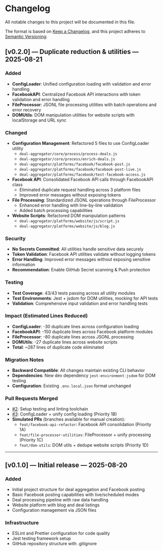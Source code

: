 # Changelog

All notable changes to this project will be documented in this file.

The format is based on [Keep a Changelog](https://keepachangelog.com/en/1.0.0/),
and this project adheres to [Semantic Versioning](https://semver.org/spec/v2.0.0.html).

## [v0.2.0] — Duplicate reduction & utilities — 2025-08-21

### Added
- **ConfigLoader**: Unified configuration loading with validation and error handling
- **FacebookAPI**: Centralized Facebook API interactions with token validation and error handling
- **FileProcessor**: JSONL file processing utilities with batch operations and error recovery
- **DOMUtils**: DOM manipulation utilities for website scripts with localStorage and URL sync

### Changed
- **Configuration Management**: Refactored 5 files to use ConfigLoader utility
  - `deal-aggregator/core/process/process-deals.js`
  - `deal-aggregator/core/process/enrich-deals.js`
  - `deal-aggregator/platforms/facebook/facebook-post.js`
  - `deal-aggregator/platforms/facebook/facebook-post-live.js`
  - `deal-aggregator/platforms/facebook/test-facebook-access.js`
- **Facebook API**: Consolidated Facebook API calls through FacebookAPI class
  - Eliminated duplicate request handling across 3 platform files
  - Improved error messages without exposing tokens
- **File Processing**: Standardized JSONL operations through FileProcessor
  - Enhanced error handling with line-by-line validation
  - Added batch processing capabilities
- **Website Scripts**: Refactored DOM manipulation patterns
  - `deal-aggregator/platforms/website/js/script.js` 
  - `deal-aggregator/platforms/website/js/blog.js`

### Security
- **No Secrets Committed**: All utilities handle sensitive data securely
- **Token Validation**: Facebook API utilities validate without logging tokens
- **Error Handling**: Improved error messages without exposing sensitive information
- **Recommendation**: Enable GitHub Secret scanning & Push protection

### Testing
- **Test Coverage**: 43/43 tests passing across all utility modules
- **Test Environments**: Jest + jsdom for DOM utilities, mocking for API tests
- **Validation**: Comprehensive input validation and error handling tests

### Impact (Estimated Lines Reduced)
- **ConfigLoader**: -30 duplicate lines across configuration loading
- **FacebookAPI**: -150 duplicate lines across Facebook platform modules  
- **FileProcessor**: -80 duplicate lines across JSONL processing
- **DOMUtils**: -27 duplicate lines across website scripts
- **Total**: ~287 lines of duplicate code eliminated

### Migration Notes
- **Backward Compatible**: All changes maintain existing CLI behavior
- **Dependencies**: New dev dependency `jest-environment-jsdom` for DOM testing
- **Configuration**: Existing `.env.local.json` format unchanged

### Pull Requests Merged
- [#2](https://github.com/W73QB/deal-aggregator-facebook/pull/2): Setup testing and linting toolchain
- [#3](https://github.com/W73QB/deal-aggregator-facebook/pull/3): ConfigLoader + unify config loading (Priority 1B)
- **Simulated PRs** (branches available for manual creation):
  - `feat/facebook-api-refactor`: Facebook API consolidation (Priority 1A)
  - `feat/file-processor-utilities`: FileProcessor + unify processing (Priority 1C)  
  - `feat/dom-utils`: DOM utils + dedupe website scripts (Priority 1D)

---

## [v0.1.0] — Initial release — 2025-08-20

### Added
- Initial project structure for deal aggregation and Facebook posting
- Basic Facebook posting capabilities with live/scheduled modes
- Deal processing pipeline with raw data handling
- Website platform with blog and deal listings
- Configuration management via JSON files

### Infrastructure
- ESLint and Prettier configuration for code quality
- Jest testing framework setup
- GitHub repository structure with .gitignore